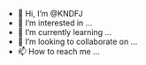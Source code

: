 - 👋 Hi, I’m @KNDFJ
- 👀 I’m interested in ...
- 🌱 I’m currently learning ...
- 💞️ I’m looking to collaborate on ...
- 📫 How to reach me ...

<!---
KNDFJ/KNDFJ is a ✨ special ✨ repository because its `README.md` (this file) appears on your GitHub profile.
You can click the Preview link to take a look at your changes.
--->
